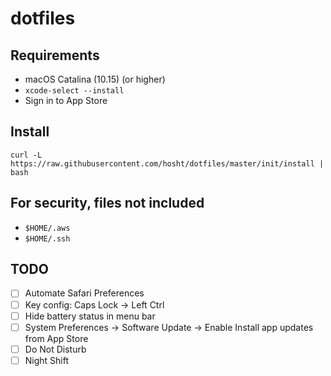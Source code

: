# dotfiles

## Requirements
- macOS Catalina (10.15) (or higher)
- `xcode-select --install`
- Sign in to App Store

## Install

`curl -L https://raw.githubusercontent.com/hosht/dotfiles/master/init/install | bash`

## For security, files not included 

- `$HOME/.aws`
- `$HOME/.ssh`

## TODO

- [ ] Automate Safari Preferences
- [ ] Key config: Caps Lock -> Left Ctrl
- [ ] Hide battery status in menu bar
- [ ] System Preferences -> Software Update -> Enable Install app updates from App Store
- [ ] Do Not Disturb
- [ ] Night Shift
